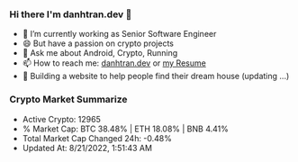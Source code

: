 ### Hi there I'm danhtran.dev 👋

- 🔭 I’m currently working as Senior Software Engineer
- 😄 But have a passion on crypto projects
- 💬 Ask me about Android, Crypto, Running 
- 📫 How to reach me: <a href="https://danhtran.dev" target="_blank">danhtran.dev</a> or <a href="Developer-Resume.pdf" target="_blank">my Resume</a>
- 🌱 Building a website to help people find their dream house (updating ...)

### Crypto Market Summarize
- Active Crypto: 12965
- % Market Cap: BTC 38.48% | ETH 18.08% | BNB 4.41%
- Total Market Cap Changed 24h: -0.48%
- Updated At: 8/21/2022, 1:51:43 AM
